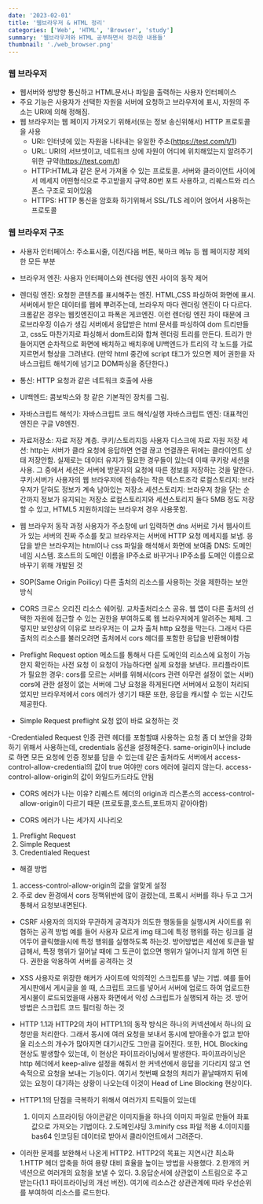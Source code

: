 ```yaml
---
date: '2023-02-01'
title: '웹브라우저 & HTML 정리'
categories: ['Web', 'HTML', 'Browser', 'study']
summary: '웹브라우저와 HTML 공부하면서 정리한 내용들'
thumbnail: './web_browser.png'
---
```


### 웹 브라우저

- 웹서버와 쌍방향 통신하고 HTML문서나 파일을 출력하는 사용자 인터페이스
- 주요 기능은 사용자가 선택한 자원을 서버에 요청하고 브라우저에 표시, 자원의 주소는 URI에 의해 정해짐.
- 웹 브라우저는 웹 페이지 가져오기 위해서(또는 정보 송신위해서) HTTP 프로토콜을 사용
  - URI: 인터넷에 있는 자원을 나타내는 유일한 주소(https://test.com/t/1)
  - URL: URI의 서브셋이고, 네트워크 상에 자원이 어디에 위치해있는지 알려주기위한 규약(https://test.com/t)
  - HTTP:HTML과 같은 문서 가져올 수 있는 프로토콜. 서버와 클라이언트 사이에서 메세지 어떤형식으로 주고받을지 규약.80번 포트 사용하고,
  리퀘스트와 리스폰스 구조로 되어있음
  - HTTPS: HTTP 통신을 암호화 하기위해서 SSL/TLS 레이어 얹어서 사용하는 프로토콜

### 웹 브라우저 구조
- 사용자 인터페이스: 주소표시줄, 이전/다음 버튼, 북마크 메뉴 등 웹 페이지창 제외한 모든 부분
- 브라우저 엔진: 사용자 인터페이스와 렌더링 엔진 사이의 동작 제어
- 렌더링 엔진: 요청한 콘텐츠를 표시해주는 엔진. HTML,CSS 파싱하여 화면에 표시. 서버에서 받은 데이터를 웹에 뿌려주는데,
  브라우저 마다 렌더링 엔진이 다 다르다. 크롬같은 경우는 웹킷엔진이고 파폭은 게코엔진. 이런 렌더링 엔진 차이 때문에 크로브라우징 이슈가 생김
  서버에서 응답받은 html 문서를 파싱하여 dom 트리만들고, css도 마찬가지로 파싱해서 dom트리와 합쳐 렌더링 트리를 만든다.
  트리가 만들어지면 순차적으로 화면에 배치하고 배치후에 UI백엔드가 트리의 각 노드를 가로지르면서 형상을 그려낸다.
  (만약 html 중간에 script 태그가 있으면 제어 권한을 자바스크립트 해석기에 넘기고 DOM파싱을 중단한다.)
- 통신: HTTP 요청과 같은 네트워크 호출에 사용
- UI백엔드: 콤보박스와 창 같은 기본적인 장치를 그림.

- 자바스크립트 해석기: 자바스크립트 코드 해석/실행
  자바스크립트 엔진: 대표적인 엔진은 구글 V8엔진.

- 자료저장소: 자료 저장 계층. 쿠키/스토리지등 사용자 디스크에 자료 자원 저장
  세션: http는 서버가 클라 요청에 응답하면 연결 끊고 연결끊은 뒤에는 클라이언트 상태 저장안함.
  실제로는 데이터 유지가 필요한 경우들이 있는데 이때 쿠키랑 세션을 사용. 그 중에서 세션은 서버에 방문자의 요청에 따른 정보를 저장하는 것을 말한다.
  쿠키:서버가 사용자의 웹 브라우저에 전송하는 작은 텍스트조각
  로컬스토리지: 브라우저가 닫혀도 정보가 계속 남아있는 저장소
  세션스토리지: 브라우저 창을 닫는 순간까지 정보가 유지되는 저장소
  로컬스토리지와 세션스토리지 둘다 5MB 정도 저장할 수 있고, HTML5 지원하지않는 브라우저 경우 사용못함.

- 웹 브라우저 동작 과정
사용자가 주소창에 url 입력하면 dns 서버로 가서 웹사이트가 있는 서버의 진짜 주소를 찾고
브라우저는 서버에 HTTP 요청 메세지를 보냄. 응답을 받은 브라우저는 html이나 css 파일을 해석해서 화면에 보여줌
DNS: 도메인 네임 시스템. 호스트의 도메인 이름을 IP주소로 바꾸거나 IP주소를 도메인 이름으로 바꾸기 위해 개발된 것

- SOP(Same Origin Poilicy)
다른 출처의 리소스를 사용하는 것을 제한하는 보안 방식

- CORS
크로스 오리진 리소스 쉐어링. 교차출처리소스 공유.
웹 앱이 다른 출처의 선택한 자원에 접근할 수 있는 권한을 부여하도록 웹 브라우저에게 알려주는 체제.
그렇지만 보안상의 이유로 브라우저는 이 교차 출처 http 요청을 막는다. 그래서 다른 출처의 리소스를 불러오려면
출처에서 cors 헤더를 포함한 응답을 반환해야함

- Preflight Request
  option 메소드를 통해서 다른 도메인의 리소스에 요청이 가능한지 확인하는 사전 요청
  이 요청이 가능하다면 실제 요청을 보낸다.
  프리플라이트가 필요한 경우: cors를 모르는 서버를 위해서(cors 관련 아무런 설정이 없는 서버)
  cors에 관한 설정이 없는 서버에 그냥 요청을 하게된다면 서버에서 요청이 처리되었지만
  브라우저에서 cors 에러가 생기기 때문
  또한, 응답을 캐시할 수 있는 시간도 제공한다.

- Simple Request
  preflight 요청 없이 바로 요청하는 것

-Credentialed Request
인증 관련 헤더를 포함할떄 사용하는 요청
좀 더 보안을 강화하기 위해서 사용하는데, credentials 옵션을 설정해준다.
same-origin이나 include로 하면 모든 요청에 인증 정보를 담을 수 있는데
같은 출처라도 서버에서 access-control-allow-credential의 값이 true 여야만 cors 에러에 걸리지 않는다.
access-control-allow-origin의 값이 와일드카드라도 안됨

- CORS 에러가 나는 이유?
리퀘스트 헤더의 origin과 리스폰스의 access-control-allow-origin이 다르기 때문
(프로토콜,호스트,포트까지 같아야함)

- CORS 에러가 나는 세가지 시나리오
1. Preflight Request
2. Simple Request
3. Credentialed Request


- 해결 방법
1. access-control-allow-origin의 값을 알맞게 설정
2. 주로 dev 환경에서 cors 정책위반에 많이 걸렸는데, 프록시 서버를 하나 두고 그거 통해서 요청보내면된다.

- CSRF
사용자의 의지와 무관하게 공격자가 의도한 행동들을 실행시켜 사이트를 위협하는 공격 방법
예를 들어 사용자 모르게 img 태그에 특정 행위를 하는 링크를 걸어두어 클릭했을시에 특정 행위를 실행하도록 하는것.
방어방법은 세션에 토큰을 발급해서, 특정 행위가 일어날 때에 그 토큰이 없으면 행위가 일어나지 않게 하면 된다.
권한을 악용하여 서버를 공격하는 것

- XSS
사용자로 위장한 해커가 사이트에 악의적인 스크립트를 넣는 기법.
예를 들어 게시판에서 게시글을 쓸 때, 스크립트 코드를 넣어서 서버에 업로드 하여
업로드한 게시물이 로드되었을때 사용자 화면에서 악성 스크립트가 실행되게 하는 것.
방어 방법은 스크립트 코드 필터링 하는 것

- HTTP 1.1과 HTTP2의 차이
HTTP1.1의 동작 방식은 하나의 커넥션에서 하나의 요청만을 처리한다. 그래서 동시에 여러 요청을 보내서 동시에 받아올수가 없고
받아올 리소스의 개수가 많아지면 대기시간도 그만큼 길어진다.
또한, HOL Blocking 현상도 발생할수 있는데,
이 현상은 파이프라이닝에서 발생한다. 파이프라이닝은 http 헤더에서 keep-alive 설정을 해줘서
한 커넥션에서 응답을 기다리지 않고 연속적으로 요청을 보내는 기능이다. 여기서 첫번째 요청의 처리가
끝날때까지 뒤에 있는 요청이 대기하는 상황이 나오는데 이것이 Head of Line Blocking 현상이다.

- HTTP1.1의 단점을 극복하기 위해서 여러가지 트릭들이 있는데
  1. 이미지 스프라이팅
     아이콘같은 이미지들을 하나의 이미지 파일로 만들어 좌표값으로 가져오는 기법이다.
  2.도메인샤딩
  3.minify css 파일 적용
  4.이미지를 bas64 인코딩된 데이터로 받아서 클라이언트에서 그려준다.

- 이러한 문제를 보완해서 나온게 HTTP2. HTTP2의 목표는 지연시간 최소화
 1.HTTP 헤더 압축을 하여 용량 대비 효율을 높이는 방법을 사용했다.
 2.한개의 커넥션으로 여러개의 요청을 보낼 수 있다.
 3.응답순서에 상관없이 스트림으로 주고 받는다(1.1 파이프라이닝의 개선 버전).
 여기에 리소스간 상관관계에 따라 우선순위를 부여하여 리소스를 로드한다.


